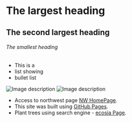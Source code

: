 
# The largest heading

## The second largest heading
###### The smallest heading

- This is a
- list showing
- bullet list

![Image description](https://avatars0.githubusercontent.com/u/9919?s=280&v=4)
![Image description](https://digitalfellows.commons.gc.cuny.edu/files/2015/03/github_logo-1.png)

- Access to northwest page [NW HomePage](https://www.nwmissouri.edu/).
- This site was built using [GitHub Pages](https://pages.github.com/).
- Plant trees using search engine - [ecosia Page](https://www.ecosia.org/).



